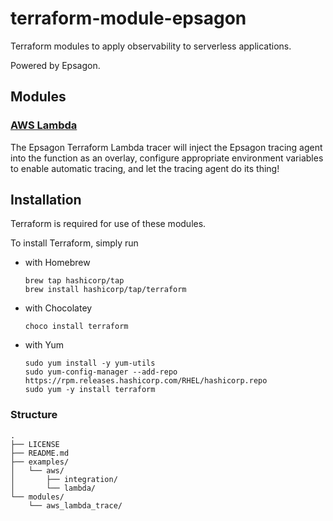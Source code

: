# terraform-module-epsagon

Terraform modules to apply observability to serverless applications.

Powered by Epsagon.


## Modules



### [AWS Lambda](https://github.com/ronnathaniel/terraform-module-epsagon/tree/main/modules/aws_lambda_trace#readme)

The Epsagon Terraform Lambda tracer will inject the Epsagon tracing agent into the function as an overlay, 
configure appropriate environment variables to enable automatic tracing, and let the tracing agent
do its thing!


## Installation

Terraform is required for use of these modules.

To install Terraform, simply run

- with Homebrew
    
      brew tap hashicorp/tap
      brew install hashicorp/tap/terraform

- with Chocolatey

      choco install terraform
      
- with Yum

      sudo yum install -y yum-utils
      sudo yum-config-manager --add-repo https://rpm.releases.hashicorp.com/RHEL/hashicorp.repo
      sudo yum -y install terraform






### Structure

    .
    ├── LICENSE
    ├── README.md
    ├── examples/
    │   └── aws/
    │       ├── integration/
    │       └── lambda/
    └── modules/
        └── aws_lambda_trace/

